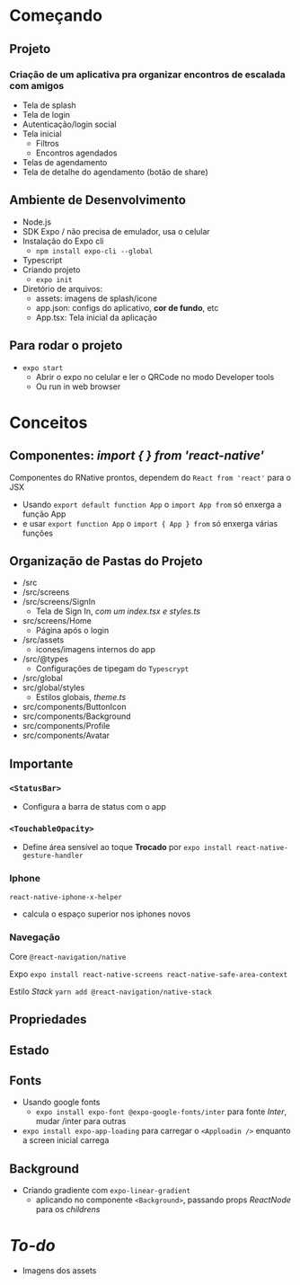 # Começando

## Projeto

### Criação de um aplicativa pra organizar encontros de escalada com amigos
- Tela de splash
- Tela de login
- Autenticação/login social
- Tela inicial
  - Filtros
  - Encontros agendados
- Telas de agendamento
- Tela de detalhe do agendamento (botão de share)

## Ambiente de Desenvolvimento
- Node.js
- SDK Expo / não precisa de emulador, usa o celular
- Instalação do Expo cli
  - ```npm install expo-cli --global```
- Typescript
- Criando projeto
  - ```expo init```
- Diretório de arquivos:
  - assets: imagens de splash/icone
  - app.json: configs do aplicativo, **cor de fundo**, etc
  - App.tsx: Tela inicial da aplicação

## Para rodar o projeto
- ```expo start```
  - Abrir o expo no celular e ler o QRCode no modo Developer tools
  - Ou run in web browser

# Conceitos

## Componentes: *import { } from 'react-native'*
Componentes do RNative prontos, dependem do ```React from 'react'``` para o JSX
- Usando ```export default function App``` o ```import App from``` só enxerga a função App
- e usar ```export function App``` o ```import { App } from``` só enxerga várias funções

## Organização de Pastas do Projeto
- /src
- /src/screens
- /src/screens/SignIn
  - Tela de Sign In, *com um index.tsx e styles.ts*
- src/screens/Home
  - Página após o login
- /src/assets
  - icones/imagens internos do app
- /src/@types
  - Configurações de tipegam do ```Typescrypt```
- /src/global
- src/global/styles
  - Estilos globais, *theme.ts*
- src/components/ButtonIcon
- src/components/Background
- src/components/Profile
- src/components/Avatar

## Importante

### ```<StatusBar>```
- Configura a barra de status com o app

### ```<TouchableOpacity>```
- Define área sensível ao toque
**Trocado** por ```expo install react-native-gesture-handler```

### Iphone
```react-native-iphone-x-helper```
- calcula o espaço superior nos iphones novos

### Navegação
Core ```@react-navigation/native```

Expo ```expo install react-native-screens react-native-safe-area-context```

Estilo *Stack*
```yarn add @react-navigation/native-stack```

## Propriedades

## Estado

## Fonts
- Usando google fonts
  - ```expo install expo-font @expo-google-fonts/inter``` para fonte *Inter*, mudar /inter para outras
- ```expo install expo-app-loading``` para carregar o ```<Apploadin />``` enquanto a screen inicial carrega

## Background
- Criando gradiente com ```expo-linear-gradient```
  - aplicando no componente ```<Background>```, passando props *ReactNode* para os *childrens*

# *To-do*
- Imagens dos assets